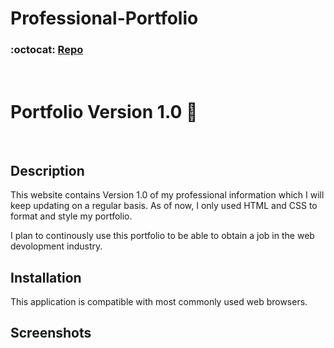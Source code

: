 # Professional-Portfolio

### :octocat: [Repo](https://github.com/kqarlos/kqarlos.github.io)

</br>

# Portfolio Version 1.0 💼

</br>

## Description

This website contains Version 1.0 of my professional information which I will keep updating on a regular basis. As of now, I only used HTML and CSS to format and style my portfolio.

I plan to continously use this portfolio to be able to obtain a job in the web devolopment industry.
   
## Installation

This application is compatible with most commonly used web browsers.

## Screenshots

